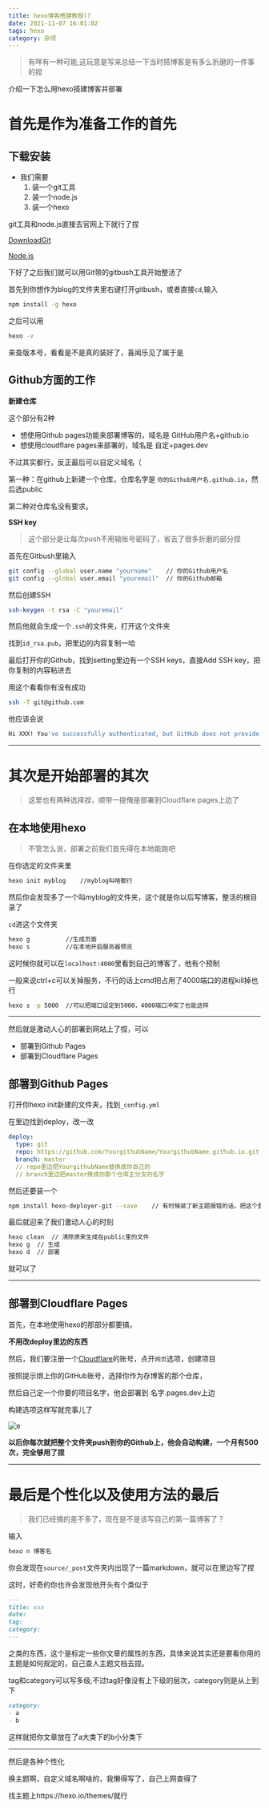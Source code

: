 ```yaml
---
title: hexo博客搭建教程(?
date: 2021-11-07 16:01:02
tags: hexo
category: 杂项
---
```


> 有咩有一种可能,这玩意是写来总结一下当时搭博客是有多么折磨的一件事的捏

介绍一下怎么用hexo搭建博客并部署

<!-- more -->

# 首先是作为准备工作的首先

## 下载安装

- 我们需要
    1. 装一个git工具
    2. 装一个node.js
    3. 装一个hexo

git工具和node.js直接去官网上下就行了捏

[DownloadGit](https://gitforwindows.org/)

[Node.js](https://nodejs.org/en/download/)

下好了之后我们就可以用Git带的gitbush工具开始整活了  

首先到你想作为blog的文件夹里右键打开gitbush，或者直接`cd`,输入

```bash
npm install -g hexo
```

之后可以用

```bash
hexo -v
```

来查版本号，看看是不是真的装好了，喜闻乐见了属于是  



## Github方面的工作

**新建仓库**

这个部分有2种

- 想使用Github pages功能来部署博客的，域名是 GitHub用户名+github.io
- 想使用cloudflare pages来部署的，域名是 自定+pages.dev

不过其实都行，反正最后可以自定义域名（

第一种：在github上新建一个仓库，仓库名字是 `你的Github用户名.github.io`，然后选public

第二种对仓库名没有要求。  



**SSH key**

>  这个部分是让每次push不用输账号密码了，省去了很多折磨的部分捏



首先在Gitbush里输入

```bash
git config --global user.name "yourname" 	// 你的Github用户名
git config --global user.email "youremail"	// 你的Github邮箱
```

然后创建SSH

```bash
ssh-keygen -t rsa -C "youremail"
```

然后他就会生成一个`.ssh`的文件夹，打开这个文件夹

找到`id_rsa.pub`，把里边的内容复制一哈

最后打开你的Github，找到setting里边有一个SSH keys，直接Add SSH key，把你复制的内容粘进去

用这个看看你有没有成功

```bash
ssh -T git@github.com
```

他应该会说

```bash
Hi XXX! You've successfully authenticated, but GitHub does not provide shell access.
```

---

# 其次是开始部署的其次

> 这里也有两种选择捏，顺带一提俺是部署到Cloudflare pages上边了

## 在本地使用hexo

> 不管怎么说，部署之前我们首先得在本地能跑吧

在你选定的文件夹里

```bash
hexo init myblog	//myblog叫啥都行
```

然后你会发现多了一个叫myblog的文件夹，这个就是你以后写博客，整活的根目录了

`cd`进这个文件夹

```bash
hexo g			//生成页面
hexo s			//在本地开启服务器预览
```

这时候你就可以在`localhost:4000`里看到自己的博客了，他有个预制

一般来说ctrl+c可以关掉服务，不行的话上cmd把占用了4000端口的进程kill掉也行

```bash
hexo s -p 5000	//可以把端口设定到5000，4000端口冲突了也能这样
```

----

然后就是激动人心的部署到网站上了捏，可以

- 部署到Github Pages
- 部署到Cloudflare Pages

## 部署到Github Pages

打开你hexo init新建的文件夹，找到`_config.yml`

在里边找到deploy，改一改

```yaml
deploy:
  type: git
  repo: https://github.com/YourgithubName/YourgithubName.github.io.git
  branch: master
  // repo里边把YourgithubName替换成你自己的
  // branch里边把master换成你那个仓库主分支的名字
```

然后还要装一个

```bash
npm install hexo-deployer-git --save	// 有时候装了新主题报错的话，把这个重新装一下就行了捏
```

最后就迎来了我们激动人心的时刻

```bash
hexo clean	// 清除原来生成在public里的文件
hexo g	// 生成
hexo d	// 部署
```

就可以了

---

## 部署到Cloudflare Pages

首先，在本地使用hexo的那部分都要搞，

**不用改deploy里边的东西**

然后，我们要注册一个[Cloudflare](https://dash.cloudflare.com/)的账号，点开`网页`选项，创建项目

按照提示绑上你的GitHub账号，选择你作为存博客的那个仓库，

然后自己定一个你要的项目名字，他会部署到 名字.pages.dev上边

构建选项这样写就完事儿了

![e](https://i.loli.net/2021/11/07/bmjhXM4iIeuZxSy.jpg)

**以后你每次就把整个文件夹push到你的Github上，他会自动构建，一个月有500次，完全够用了捏**

---

# 最后是个性化以及使用方法的最后

> 我们已经搞的差不多了，现在是不是该写自己的第一篇博客了？

输入

```bash
hexo n 博客名
```

你会发现在`source/_post`文件夹内出现了一篇markdown，就可以在里边写了捏

这时，好奇的你也许会发现他开头有个类似于

```markdown
---
title: xxx
date: 
tag: 
category: 
---
```

之类的东西，这个是标定一些你文章的属性的东西，具体来说其实还是要看你用的主题是如何规定的，自己查人主题文档去捏。

tag和category可以写多级,不过tag好像没有上下级的层次，category则是从上到下

```markdown
category:
- a
- b
```

这样就把你文章放在了a大类下的b小分类下

---

然后是各种个性化

换主题啊，自定义域名啊啥的，我懒得写了，自己上网查得了

找主题上https://hexo.io/themes/就行

